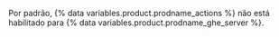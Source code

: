Por padrão, {% data variables.product.prodname_actions %} não está habilitado para {% data variables.product.prodname_ghe_server %}.